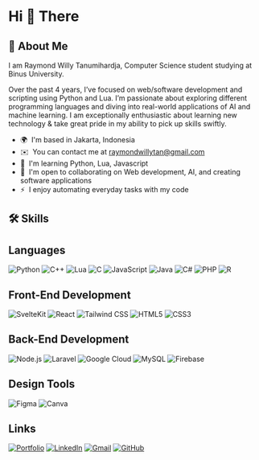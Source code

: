 Hi 👋 There
===========================================
🚀 About Me
------------------------------------------------------
I am Raymond Willy Tanumihardja, Computer Science student studying at Binus University.

Over the past 4 years, I’ve focused on web/software development and scripting using Python and Lua. I’m passionate about exploring different programming languages and diving into real-world applications of AI and machine learning. I am exceptionally enthusiastic about learning new technology & take great pride in my ability to pick up skills swiftly.

* 🌍  I'm based in Jakarta, Indonesia
* ✉️  You can contact me at [raymondwillytan@gmail.com](mailto:raymondwillytan@gmail.com)
* 🧠  I'm learning Python, Lua, Javascript
* 🤝  I'm open to collaborating on Web development, AI, and creating software applications
* ⚡  I enjoy automating everyday tasks with my code

🛠️ Skills
------------------------------------------------------
  
## Languages
![Python](https://img.shields.io/badge/Python-3776AB?style=for-the-badge&logo=python&logoColor=white)
![C++](https://img.shields.io/badge/C++-00599C?style=for-the-badge&logo=cplusplus&logoColor=white)
![Lua](https://img.shields.io/badge/Lua-2C2D72?style=for-the-badge&logo=lua&logoColor=white)
![C](https://img.shields.io/badge/C-A8B9CC?style=for-the-badge&logo=c&logoColor=white)
![JavaScript](https://img.shields.io/badge/JavaScript-F7DF1E?style=for-the-badge&logo=javascript&logoColor=black)
![Java](https://img.shields.io/badge/Java-007396?style=for-the-badge&logo=java&logoColor=white)
![C#](https://img.shields.io/badge/C%23-239120?style=for-the-badge&logo=c-sharp&logoColor=white)
![PHP](https://img.shields.io/badge/PHP-777BB4?style=for-the-badge&logo=php&logoColor=white)
![R](https://img.shields.io/badge/R-276DC3?style=for-the-badge&logo=r&logoColor=white)

## Front-End Development
![SvelteKit](https://img.shields.io/badge/SvelteKit-FF3E00?style=for-the-badge&logo=svelte&logoColor=white)
![React](https://img.shields.io/badge/React-61DAFB?style=for-the-badge&logo=react&logoColor=black)
![Tailwind CSS](https://img.shields.io/badge/Tailwind_CSS-06B6D4?style=for-the-badge&logo=tailwindcss&logoColor=white)
![HTML5](https://img.shields.io/badge/HTML5-E34F26?style=for-the-badge&logo=html5&logoColor=white)
![CSS3](https://img.shields.io/badge/CSS3-1572B6?style=for-the-badge&logo=css3&logoColor=white)

## Back-End Development
![Node.js](https://img.shields.io/badge/Node.js-339933?style=for-the-badge&logo=node.js&logoColor=white)
![Laravel](https://img.shields.io/badge/Laravel-EF4135?style=for-the-badge&logo=laravel&logoColor=white)
![Google Cloud](https://img.shields.io/badge/Google_Cloud-4285F4?style=for-the-badge&logo=google-cloud&logoColor=white)
![MySQL](https://img.shields.io/badge/MySQL-4479A1.svg?style=flat&logo=mysql&logoColor=white)
![Firebase](https://img.shields.io/badge/Firebase-FFCB2F.svg?style=flat&logo=firebase&logoColor=white)


## Design Tools
![Figma](https://img.shields.io/badge/Figma-F24E1E?style=for-the-badge&logo=figma&logoColor=white)
![Canva](https://img.shields.io/badge/Canva-00C4CC?style=for-the-badge&logo=canva&logoColor=white)

## Links
[![Portfolio](https://img.shields.io/badge/Portfolio-0077B5?style=for-the-badge&logo=github&logoColor=white)](https://github.com/Raym-z)
[![LinkedIn](https://img.shields.io/badge/LinkedIn-0077B5?style=for-the-badge&logo=linkedin&logoColor=white)](https://www.linkedin.com/in/raymond-willy-tanumihardja-939983301/)
[![Gmail](https://img.shields.io/badge/Gmail-D14836?style=for-the-badge&logo=gmail&logoColor=white)](mailto:raymondwillytan@gmail.com)
[![GitHub](https://img.shields.io/badge/GitHub-181717?style=for-the-badge&logo=github&logoColor=white)](https://github.com/Raym-z)


